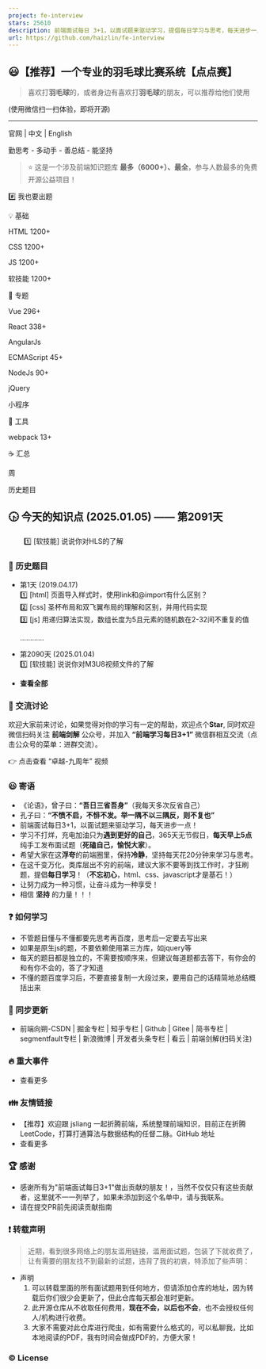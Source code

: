 ```yaml
---
project: fe-interview
stars: 25610
description: 前端面试每日 3+1，以面试题来驱动学习，提倡每日学习与思考，每天进步一点！每天早上5点纯手工发布面试题（死磕自己，愉悦大家），6000+道前端面试题全面覆盖，HTML/CSS/JavaScript/Vue/React/Nodejs/TypeScript/ECMAScritpt/Webpack/Jquery/小程序/软技能……
url: https://github.com/haizlin/fe-interview
---
```


😃【推荐】一个专业的羽毛球比赛系统【点点赛】
-----------------------

> 喜欢打**羽毛球**的，或者身边有喜欢打**羽毛球**的朋友，可以推荐给他们使用

(使用微信扫一扫体验，即将开源)

* * *

官网 | 中文 | English

勤思考 - 多动手 - 善总结 - 能坚持

> ⭐ 这是一个涉及前端知识题库 **最多（6000+）、最全**，参与人数最多的免费开源公益项目！

#️⃣ 我也要出题

💡 基础

HTML 1200+

CSS 1200+

JS 1200+

软技能 1200+

📰 专题

Vue 296+

React 338+

AngularJs

ECMAScript 45+

NodeJs 90+

jQuery

小程序

🔨 工具

webpack 13+

☕ 汇总

周

历史题目

🕟 今天的知识点 (2025.01.05) —— 第2091天
--------------------------------

        :one: \[软技能\] 说说你对HLS的了解

### 🐫 历史题目

-   第1天 (2019.04.17)  
    1️⃣ \[html\] 页面导入样式时，使用link和@import有什么区别？  
    2️⃣ \[css\] 圣杯布局和双飞翼布局的理解和区别，并用代码实现  
    3️⃣ \[js\] 用递归算法实现，数组长度为5且元素的随机数在2-32间不重复的值
    
    …………
    
-   第2090天 (2025.01.04)  
    1️⃣ \[软技能\] 说说你对M3U8视频文件的了解
    
-   **查看全部**
    

### 🐤 交流讨论

欢迎大家前来讨论，如果觉得对你的学习有一定的帮助，欢迎点个**Star**, 同时欢迎微信扫码关注 **前端剑解** 公众号，并加入 **“前端学习每日3+1”** 微信群相互交流（点击公众号的菜单：进群交流）。

👉 点击查看 “卓越-九周年” 视频

### 😃 寄语

-   《论语》，曾子曰：**“吾日三省吾身”**（我每天多次反省自己）
-   孔子曰：**“不愤不启，不悱不发。举一隅不以三隅反，则不复也”**
-   前端面试每日3+1，以面试题来驱动学习，每天进步一点！
-   学习不打烊，充电加油只为**遇到更好的自己**，365天无节假日，**每天早上5点**纯手工发布面试题（**死磕自己，愉悦大家**）。
-   希望大家在这**浮夸**的前端圈里，保持**冷静**，坚持每天花20分钟来学习与思考。
-   在这千变万化，类库层出不穷的前端，建议大家不要等到找工作时，才狂刷题，提倡**每日学习**！（**不忘初心**，html、css、javascript才是基石！）
-   让努力成为一种习惯，让奋斗成为一种享受！
-   相信 **坚持** 的力量！！！

### ❓ 如何学习

-   不管题目懂与不懂都要先思考再百度，思考后一定要去写出来
-   如果是原生js的题，不要依赖使用第三方库，如jquery等
-   每天的题目都是独立的，不需要按顺序来，但建议每道题都去答下，有你会的和有你不会的，答了才知道
-   不懂的题百度学习后，不要直接复制一大段过来，要用自己的话精简地总结概括出来

### 🌴 同步更新

-   前端向朔-CSDN | 掘金专栏 | 知乎专栏 | Github | Gitee | 简书专栏 | segmentfault专栏 | 新浪微博 | 开发者头条专栏 | 看云 | 前端剑解(扫码关注)

### 🔥 重大事件

-   查看更多

### 👪 友情链接

-   【推荐】欢迎跟 jsliang 一起折腾前端，系统整理前端知识，目前正在折腾 LeetCode，打算打通算法与数据结构的任督二脉。GitHub 地址
-   查看更多

### 🏆 感谢

-   感谢所有为"前端面试每日3+1"做出贡献的朋友！，当然不仅仅只有这些贡献者，这里就不一一列举了，如果未添加到这个名单中，请与我联系。
-   请在提交PR前先阅读贡献指南

### ❗ 转载声明

> 近期，看到很多网络上的朋友滥用链接，滥用面试题，包装了下就收费了，让有需要的朋友找不到最新的试题，违背了我的初衷，特添加了些声明：

-   声明
    1.  可以转载里面的所有面试题用到任何地方，但请添加仓库的地址，因为转载后你们很少会更新了，但此仓库每天都会准时更新。
    2.  此开源仓库从不收取任何费用，**现在不会，以后也不会**，也不会授权任何人/机构进行收费。
    3.  大家不需要对此仓库进行爬虫，如有需要什么格式的，可以私聊我，比如本地阅读的PDF，我有时间会做成PDF的，方便大家！

### ©️ License
